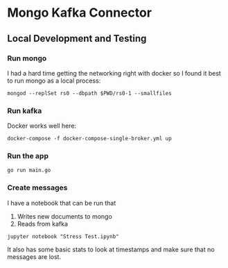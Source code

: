 # Mongo Kafka Connector


## Local Development and Testing

### Run mongo

I had a hard time getting the networking right with docker
so I found it best to run mongo as a local process:
```
mongod --replSet rs0 --dbpath $PWD/rs0-1 --smallfiles
```

### Run kafka

Docker works well here:

```
docker-compose -f docker-compose-single-broker.yml up
```

### Run the app

```
go run main.go
```

### Create messages
I have a notebook that can be run that

 1. Writes new documents to mongo
 2. Reads from kafka

```
jupyter notebook "Stress Test.ipynb"
```

It also has some basic stats to look at timestamps
and make sure that no messages are lost.

